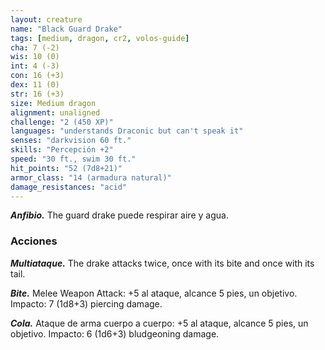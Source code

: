 ```yaml
---
layout: creature
name: "Black Guard Drake"
tags: [medium, dragon, cr2, volos-guide]
cha: 7 (-2)
wis: 10 (0)
int: 4 (-3)
con: 16 (+3)
dex: 11 (0)
str: 16 (+3)
size: Medium dragon
alignment: unaligned
challenge: "2 (450 XP)"
languages: "understands Draconic but can't speak it"
senses: "darkvision 60 ft."
skills: "Percepción +2"
speed: "30 ft., swim 30 ft."
hit_points: "52 (7d8+21)"
armor_class: "14 (armadura natural)"
damage_resistances: "acid"
---
```


***Anfibio.*** The guard drake puede respirar aire y agua.

### Acciones

***Multiataque.*** The drake attacks twice, once with its bite and once with its tail.

***Bite.*** Melee Weapon Attack: +5 al ataque, alcance 5 pies, un objetivo. Impacto: 7 (1d8+3) piercing damage.

***Cola.*** Ataque de arma cuerpo a cuerpo: +5 al ataque, alcance 5 pies, un objetivo. Impacto: 6 (1d6+3) bludgeoning damage.